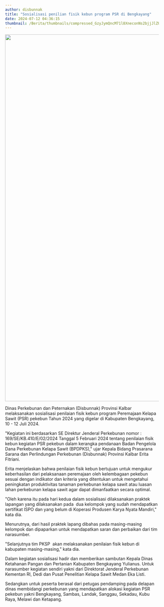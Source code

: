 ```yaml
---
author: disbunnak
title: "Sosialisasi penilian fisik kebun program PSR di Bengkayang"
date: 2024-07-12 04:36:15
thumbnail: /Berita/thumbnails/compressed_GzyJymQncM71l8XneconNs2bjjJlZUcxKZmXelwo.jpg
---
```

<p><img src="/images/DGByGi5aegKTmhsPfUvn.jpg" width="1600" height="1200" alt="" /></p>

<p>Dinas Perkebunan dan Peternakan (Disbunnak) Provinsi Kalbar melaksanakan sosialisasi penilaian fisik kebun program Peremajaan Kelapa Sawit (PSR) pekebun Tahun 2024 yang digelar di Kabupaten Bengkayang, 10 - 12 Juli 2024.</p>

<p>"Kegiatan ini berdasarkan SE Direktur Jenderal Perkebunan nomor : 169/SE/KB.410/E/02/2024 Tanggal 5 Februari 2024 tentang penilaian fisik kebun kegiatan PSR pekebun dalam kerangka pendanaan Badan Pengelola Dana Perkebunan Kelapa Sawit (BPDPKS)," ujar Kepala Bidang Prasarana Sarana dan Perlindungan Perkebunan (Disbunnak) Provinsi Kalbar Erita Fitriani.</p>

<p>Erita menjelaskan bahwa penilaian fisik kebun bertujuan untuk mengukur keberhasilan dari pelaksanaan peremajaan oleh kelembagaan pekebun sesuai dengan indikator dan kriteria yang ditentukan untuk mengetahui peningkatan produktivitas tanaman perkebunan kelapa sawit atau luasan lahan perkebunan kelapa sawit agar dapat dimanfaatkan secara optimal.&nbsp;</p>

<p>"Oleh karena itu pada hari kedua dalam sosialisasi dilaksanakan praktek lapangan yang dilaksanakan pada&nbsp; dua kelompok yang sudah mendapatkan sertifikat ISPO dan yang belum di Koperasi Produsen Karya Nyata Mandiri," kata dia.</p>

<p>Menurutnya, dari hasil praktek lapang dibahas pada masing-masing kelompok dan dipaparkan untuk mendapatkan saran dan perbaikan dari tim narasumber.&nbsp;</p>

<p>"Selanjutnya tim PKSP&nbsp; akan melaksanakan penilaian fisik kebun di kabupaten masing-masing," kata dia.</p>

<p>Dalam kegiatan sosialisasi hadir dan memberikan sambutan Kepala Dinas Ketahanan Pangan dan Pertanian Kabupaten Bengkayang Yulianus. Untuk narasumber kegiatan sendiri yakni dari Direktorat Jenderal Perkebunan Kementan RI, Dedi dan Pusat Penelitian Kelapa Sawit Medan Eka Listi.</p>

<p>Sedangkan untuk peserta berasal dari petugas pendamping pada delapan dinas membidangi perkebunan yang mendapatkan alokasi kegiatan PSR pekebun yakni Bengkayang, Sambas, Landak, Sanggau, Sekadau, Kubu Raya, Melawi dan Ketapang.</p>
